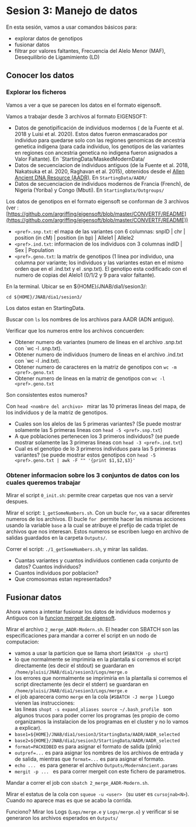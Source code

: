 # Sesion 3: Manejo de datos

En esta sesión, vamos a usar comandos básicos para:
- explorar datos de genotipos
- fusionar datos
- filtrar por valores faltantes, Frecuencia del Alelo Menor (MAF), Desequilibrio de Ligamimiento (LD)

## Conocer los datos

### Explorar los ficheros

Vamos a ver a que se parecen los datos en el formato eigensoft.

Vamos a trabajar desde 3 archivos al formato EIGENSOFT:
- Datos de genotipificación de individuos modernos ( de la Fuente et al. 2018 y Luisi et al. 2020). Estos datos fueron enmascarados por individuo para quedarse solo con las regiones genomicas de ancestria genetica indigena (para cada individuo, los genotipos de las variantes en regiones con ancestria genetica no indigena fueron asignados a Valor Faltante). En `StartingData/MaskedModernData/
- Datos de secuenciacion de individuos antiguos (de la Fuente et al. 2018, Nakatsuka et al. 2020, Raghavan et al. 2015), obtenidos desde el [Allen Ancient DNA Resource (AADR)](https://dataverse.harvard.edu/dataset.xhtml?persistentId=doi:10.7910/DVN/FFIDCW). En `StartingData/AADR/`
- Datos de secuenciacion de individuos modernos de Francia (French), de Nigeria (Yoriba) y Congo (Mbuti). En `StartingData/Outgroups/`

Los datos de genotipos en el formato eigensoft se conforman de 3 archivos (ver : [https://github.com/argriffing/eigensoft/blob/master/CONVERTF/README](https://github.com/argriffing/eigensoft/blob/master/CONVERTF/README)) 
- `<pref>.snp.txt`: el mapa de las variantes con 6 columnas: snpID | chr | position (in cM) | position (in bp) | Allele1 | Allele2
- `<pref>.ind.txt`: informacion de los individuos con 3 columnas indID | Sex | Population
- `<pref>.geno.txt`: la matrix de genotipos (1 linea por individuo, una columna por variante; los individuos y las variantes estan en el mismo orden que en el .ind.txt y el .snp.txt). El genotipo esta codificado con el numero de copias del Alelo1 (0/1/2 y 9 para valor faltante).

En la terminal. Ubicar se en ${HOME}/JNAB/dia1/sesion3/:

` cd ${HOME}/JNAB/dia1/sesion3/ `

Los datos estan en StartingData.

Buscar con `ls` los nombres de los archivos para AADR (ADN antiguo).

Verificar que los numeros entre los archivos concuerden:
- Obtener numero de variantes (numero de lineas en el archivo <pref>.snp.txt con `wc -l <pref>.snp.txt).
- Obtener numero de individuos (numero de lineas en el archivo <pref>.ind.txt con `wc  -l <pref>.ind.txt).
- Obtener numero de caracteres en la matriz de genotipos con `wc -m <pref>.geno.txt`
- Obtener numero de lineas en la matriz de genotipos con `wc -l <pref>.geno.txt`

Son consistentes estos numeros?

Con `head <nombre del archivo> ` mirar las 10 primeras lineas del mapa, de los individuos y de la matriz de genotipos.
- Cuales son los alelos de las 5 primeras variantes? (Se puede mostrar solamente las 5 primeras lineas con `head -5 <pref>.snp.txt`)
- A que poblaciones pertenecen los 3 primeros individuos? (se puede mostrar solamente las 3 primeras lineas con `head -3 <pref>.ind.txt`)
- Cual es el genotipo de lo 3 primeros individuos para las 5 primeras variantes? (se puede mostrar estos genotipos con `head -5 <pref>.geno.txt | awk -F "" '{print $1,$2,$3}' `

### Obtener informacion sobre los 3 conjuntos de datos con los cuales queremos trabajar

Mirar el script ` 0_init.sh `: permite crear carpetas que nos van a servir despues.  

Mirar el script: ` 1_getSomeNumbers.sh `. Con un bucle `for`, va a sacar diferentes numeros de los archivos. El bucle `for ` permite hacer las mismas acciones usando la variable `base` a la cual se atribuye el prefijo de cada triplet de archivos que nos interesan. Estos numeros se escriben luego en archivo de salidas guardados en la carpeta `Outputs/`.

Correr el script: ` ./1_getSomeNumbers.sh `, y mirar las salidas.
- Cuantas variantes y cuantos individuos contienen cada conjunto de datos? Cuantos individuos?
- Cuantos individuos por poblacion?
- Que cromosomas estan representados?


## Fusionar datos
Ahora vamos a intentar fusionar los datos de individuos modernos y Antiguos con la [funcion mergeit de eigensoft](https://github.com/argriffing/eigensoft/blob/master/CONVERTF/README).

Mirar el archivo `2_merge_AADR-Modern.sh`.
El header con SBATCH son las especificaciones para mandar a correr el script en un nodo de computacion:
- vamos a usar la particion que se llama short (`#SBATCH -p short`)
- lo  que normalmente se imprimiria en la plantalla si corremos el script directamente (es decir el stdout) se guardaran en `/home/pluisi/JNAB/dia1/sesion3/Logs/merge.o`
- los errores que normalmente se imprimiria en la plantalla si corremos el script directamente (es decir el stderr) se guardaran en `/home/pluisi/JNAB/dia1/sesion3/Logs/merge.e`
- el job aparecera como `merge` en la cola (`#SBATCH -J merge `)
Luego vienen las instrucciones: 
- las lineas `shopt -s expand_aliases
source ~/.bash_profile ` son algunos trucos para poder correr los programas (es propio de como organizamos la instalacion de los programas en el cluster y no lo vamos a explicar).
- `base1=${HOME}/JNAB/dia1/sesion3/StartingData/AADR/AADR_selected`
- `base2=${HOME}/JNAB/dia1/sesion3/StartingData/AADR/AADR_selected`
- `format=PACKEDBED` es para asignar el formato de salida (plink)
- `outpref=...` es para asignar los nombres de los archivos de entrada y de salida, mientras que `format=...` es para asignar el formato.
- `echo ... ` es para generar el archivo `Outputs/ModernAncient.params `
- `mergit -p ... ` es para correr mergeit con este fichero de parametros.

Mandar a correr el job con `sbatch 2_merge_AADR-Modern.sh`.

Mirar el estatus de la cola con `squeue -u <user> ` (su user es `cursojnab<N>`). Cuando no aparece mas es que se acabo la corrida.

Funciono? Mirar los Logs (`Logs/merge.e` y `Logs/merge.o`) y verificar si se generaron los archivos esperados en `Outputs/`

 









 

